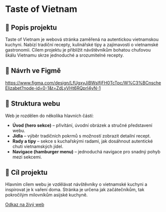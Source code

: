 # Taste of Vietnam

## 🥢 Popis projektu
Taste of Vietnam je webová stránka zaměřená na autentickou vietnamskou kuchyni. Nabízí tradiční recepty, kulinářské tipy a zajímavosti o vietnamské gastronomii. Cílem projektu je přiblížit návštěvníkům bohatou chuťovou škálu Vietnamu skrze jednoduché a srozumitelné recepty.

## 🎨 Návrh ve Figmě
https://www.figma.com/design/LfUgxyJiBWsIfjFH0TcTpc/W%C3%BCnscheElizabet?node-id=0-1&t=ZdLyVHt6RQprI4yN-1

## 🧭 Struktura webu
Web je rozdělen do několika hlavních částí:

- **Úvod (hero sekce)** – přivítání, úvodní obrázek a stručné představení webu.
- **Jídla** – výběr tradičních pokrmů s možností zobrazit detailní recept.
- **Rady a tipy** – sekce s kuchařskými radami, jak dosáhnout autentické chuti vietnamských jídel.
- **Navigace (hamburger menu)** – jednoduchá navigace pro snadný pohyb mezi sekcemi.

## 🎯 Cíl projektu
Hlavním cílem webu je vzdělávat návštěvníky o vietnamské kuchyni a inspirovat je k vaření doma. Stránka je určena jak začátečníkům, tak pokročilým milovníkům asijské kuchyně.

[Odkaz na živý web](https://pslib-cz.github.io/2024-p2b-web-projekt-eliswunsche/)
